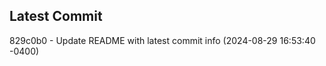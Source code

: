 
## Latest Commit
829c0b0 - Update README with latest commit info (2024-08-29 16:53:40 -0400) <Yunxi-Zhou>
